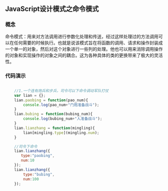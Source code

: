 ## JavaScript设计模式之命令模式

### 概念

命令模式：用来对方法调用进行参数化处理和传送，经过这样处理过的方法调用可以在任何需要的时候执行。也就是说该模式旨在将函数的调用、请求和操作封装成一个单一的对象，然后对这个对象进行一些列的处理。他也可以用来消除调用操作的对象和实现操作的对象之间的耦合。这为各种具体的类的更换带来了极大的灵活性。

### 代码演示

```javascript 1.6

    //1.一个连有炮兵和步兵，司令可以下命令调动军队打仗
    var lian = {};
    lian.paobing = function(pao_num){
        console.log(pao_num+"门炮准备战斗");
    }
    lian.bubing = function(bubing_num){
        console.log(bubing_num+"人准备战斗");
    }
    lian.lianzhang = function(mingling){
        lian[mingling.type](mingling.num);
    }

    //司令下命令
    lian.lianzhang({
       type:"paobing",
       num:10
    });
    lian.lianzhang({
        type:"bubing",
        num:100
    });

```